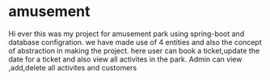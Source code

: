 # amusement
Hi ever this was my project for amusement park using spring-boot and database configration.
we have made use of 4 entities and also the concept of abstraction in making the project.
here user can book a ticket,update the date for a ticket and also view all activites in the park.
Admin can view ,add,delete all activites and customers

